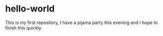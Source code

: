 # hello-world
This is my first repository, I have a pijama party this evening and I hope to finish this quickly. 

